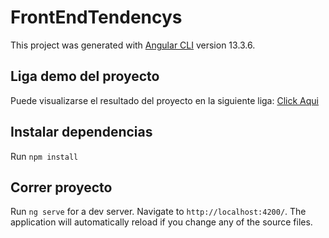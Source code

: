# FrontEndTendencys

This project was generated with [Angular CLI](https://github.com/angular/angular-cli) version 13.3.6.
## Liga demo del proyecto


Puede visualizarse el resultado del proyecto en la siguiente liga: [Click Aqui](http://tendencys-front-end.dev4humans.com.mx)


## Instalar dependencias

Run `npm install`

## Correr proyecto

Run `ng serve` for a dev server. Navigate to `http://localhost:4200/`. The application will automatically reload if you change any of the source files.


